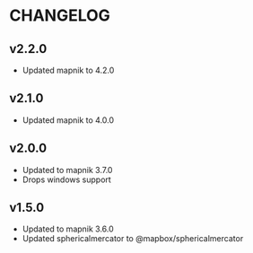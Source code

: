 # CHANGELOG

## v2.2.0

* Updated mapnik to 4.2.0

## v2.1.0

* Updated mapnik to 4.0.0

## v2.0.0

* Updated to mapnik 3.7.0
* Drops windows support

## v1.5.0

* Updated to mapnik 3.6.0
* Updated sphericalmercator to @mapbox/sphericalmercator
